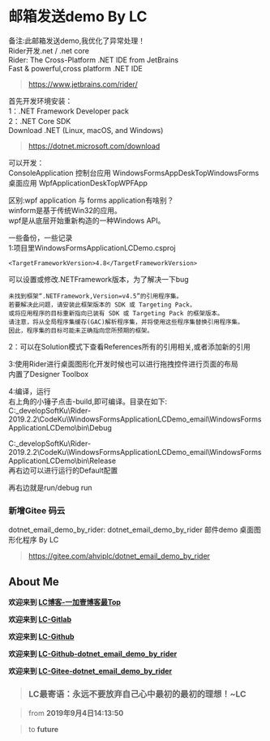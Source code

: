 ﻿# 邮箱发送demo By LC
备注:此邮箱发送demo,我优化了异常处理！  
Rider开发.net / .net core  
Rider: The Cross-Platform .NET IDE from JetBrains  
Fast & powerful,cross platform .NET IDE
> https://www.jetbrains.com/rider/

首先开发环境安装：  
1：.NET Framework Developer pack  
2：.NET Core SDK  
Download .NET (Linux, macOS, and Windows)
> https://dotnet.microsoft.com/download

可以开发：  
ConsoleApplication  控制台应用
WindowsFormsAppDeskTopWindowsForms  桌面应用
WpfApplicationDeskTopWPFApp

区别:wpf application 与 forms application有啥别？  
winform是基于传统Win32的应用。  
wpf是从底层开始重新构造的一种Windows API。

一些备份，一些记录  
1:项目里WindowsFormsApplicationLCDemo.csproj  
```
<TargetFrameworkVersion>4.8</TargetFrameworkVersion>
```  
可以设置或修改.NETFramework版本，为了解决一下bug
```
未找到框架“.NETFramework,Version=v4.5”的引用程序集。
若要解决此问题，请安装此框架版本的 SDK 或 Targeting Pack，
或将应用程序的目标重新指向已装有 SDK 或 Targeting Pack 的框架版本。
请注意，将从全局程序集缓存(GAC)解析程序集，并将使用这些程序集替换引用程序集。
因此，程序集的目标可能未正确指向您所预期的框架。
```

2：可以在Solution模式下查看References所有的引用相关,或者添加新的引用

3:使用Rider进行桌面图形化开发时候也可以进行拖拽控件进行页面的布局  
内置了Designer Toolbox

4:编译，运行  
右上角的小锤子点击-build,即可编译。目录在如下:  
C:\_developSoftKu\Rider-2019.2.2\CodeKu\WindowsFormsApplicationLCDemo_email\WindowsFormsApplicationLCDemo\bin\Debug  

C:\_developSoftKu\Rider-2019.2.2\CodeKu\WindowsFormsApplicationLCDemo_email\WindowsFormsApplicationLCDemo\bin\Release  
再右边可以进行运行的Default配置

再右边就是run/debug run

### 新增Gitee 码云

dotnet_email_demo_by_rider: dotnet_email_demo_by_rider 邮件demo 桌面图形化程序 By LC  
> https://gitee.com/ahviplc/dotnet_email_demo_by_rider

## About Me

**欢迎来到 [LC博客-一加壹博客最Top](http://www.oneplusone.vip)**

**欢迎来到 [LC-Gitlab](https://gitlab.com/ahviplc)**

**欢迎来到 [LC-Github](https://github.com/ahviplc)**

**欢迎来到 [LC-Github-dotnet_email_demo_by_rider](https://github.com/ahviplc/dotnet_email_demo_by_rider)**

**欢迎来到 [LC-Gitee-dotnet_email_demo_by_rider](https://gitee.com/ahviplc/dotnet_email_demo_by_rider)**

> ### LC最寄语：永远不要放弃自己心中最初的最初的理想！~LC

> from **2019年9月4日14:13:50**

> to **future**